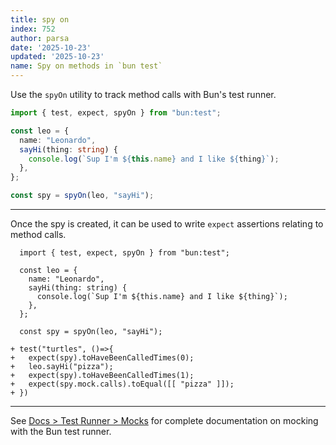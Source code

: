 ```yaml
---
title: spy on
index: 752
author: parsa
date: '2025-10-23'
updated: '2025-10-23'
name: Spy on methods in `bun test`
---
```


Use the `spyOn` utility to track method calls with Bun's test runner.

```ts
import { test, expect, spyOn } from "bun:test";

const leo = {
  name: "Leonardo",
  sayHi(thing: string) {
    console.log(`Sup I'm ${this.name} and I like ${thing}`);
  },
};

const spy = spyOn(leo, "sayHi");
```

---

Once the spy is created, it can be used to write `expect` assertions relating to method calls.

```ts-diff
  import { test, expect, spyOn } from "bun:test";

  const leo = {
    name: "Leonardo",
    sayHi(thing: string) {
      console.log(`Sup I'm ${this.name} and I like ${thing}`);
    },
  };

  const spy = spyOn(leo, "sayHi");

+ test("turtles", ()=>{
+   expect(spy).toHaveBeenCalledTimes(0);
+   leo.sayHi("pizza");
+   expect(spy).toHaveBeenCalledTimes(1);
+   expect(spy.mock.calls).toEqual([[ "pizza" ]]);
+ })
```

---

See [Docs > Test Runner > Mocks](https://bun.sh/docs/test/mocks) for complete documentation on mocking with the Bun test runner.
